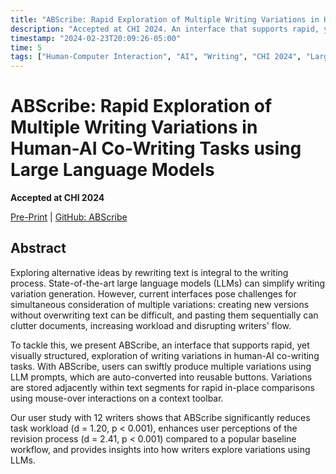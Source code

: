 ```yaml
---
title: "ABScribe: Rapid Exploration of Multiple Writing Variations in Human-AI Co-Writing Tasks using Large Language Models"
description: "Accepted at CHI 2024. An interface that supports rapid, yet visually structured, exploration of writing variations in human-AI co-writing tasks."
timestamp: "2024-02-23T20:09:26-05:00"
time: 5
tags: ["Human-Computer Interaction", "AI", "Writing", "CHI 2024", "Large Language Models"]
---
```


# ABScribe: Rapid Exploration of Multiple Writing Variations in Human-AI Co-Writing Tasks using Large Language Models

**Accepted at CHI 2024**

[Pre-Print](https://arxiv.org/abs/2310.00117) | [GitHub: ABScribe]()

## Abstract

Exploring alternative ideas by rewriting text is integral to the writing process. State-of-the-art large language models (LLMs) can simplify writing variation generation. However, current interfaces pose challenges for simultaneous consideration of multiple variations: creating new versions without overwriting text can be difficult, and pasting them sequentially can clutter documents, increasing workload and disrupting writers' flow.

To tackle this, we present ABScribe, an interface that supports rapid, yet visually structured, exploration of writing variations in human-AI co-writing tasks. With ABScribe, users can swiftly produce multiple variations using LLM prompts, which are auto-converted into reusable buttons. Variations are stored adjacently within text segments for rapid in-place comparisons using mouse-over interactions on a context toolbar.

Our user study with 12 writers shows that ABScribe significantly reduces task workload (d = 1.20, p < 0.001), enhances user perceptions of the revision process (d = 2.41, p < 0.001) compared to a popular baseline workflow, and provides insights into how writers explore variations using LLMs. 